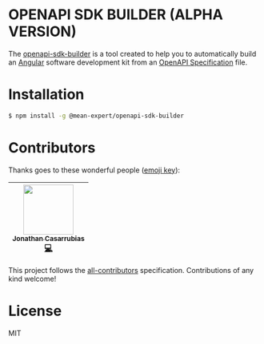 OPENAPI SDK BUILDER (ALPHA VERSION)
============================

The [openapi-sdk-builder] is a tool created to help you to automatically build an [Angular] software development kit from an [OpenAPI Specification] file.  

# Installation

````sh
$ npm install -g @mean-expert/openapi-sdk-builder
````

# Contributors

Thanks goes to these wonderful people ([emoji key](https://github.com/kentcdodds/all-contributors#emoji-key)):

<!-- ALL-CONTRIBUTORS-LIST:START - Do not remove or modify this section -->
| [<img src="https://avatars0.githubusercontent.com/u/1533239?v=3" width="100px;"/><br /><sub>Jonathan Casarrubias</sub>](http://mean.expert/)<br />[💻](https://github.com/mean-expert-official/fireloop.io/commits?author=jonathan-casarrubias) |
| :---:  |
<!-- ALL-CONTRIBUTORS-LIST:END -->

This project follows the [all-contributors](https://github.com/kentcdodds/all-contributors) specification. Contributions of any kind welcome!

# License
MIT


[Angular]: http://angular.io
[openapi-sdk-builder]: https://github.com/mean-expert-official/openapi-sdk-builder
[OpenAPI Specification]: https://github.com/OAI/OpenAPI-Specification